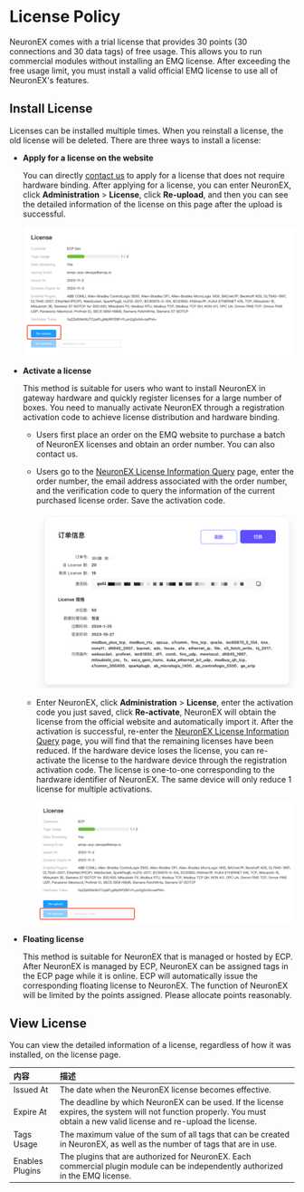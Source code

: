 # License Policy

NeuronEX comes with a trial license that provides 30 points (30 connections and 30 data tags) of free usage. This allows you to run commercial modules without installing an EMQ license. After exceeding the free usage limit, you must install a valid official EMQ license to use all of NeuronEX's features.

## Install  License

Licenses can be installed multiple times. When you reinstall a license, the old license will be deleted. There are three ways to install a license:

- **Apply for a license on the website**

  You can directly [contact us](https://www.emqx.com/zh/contact?product=neuron) to apply for a license that does not require hardware binding. After applying for a license, you can enter NeuronEX, click **Administration** > **License**, click **Re-upload**, and then you can see the detailed information of the license on this page after the upload is successful.

  ![upload-license](_assets/upload-license.png)

- **Activate a license**

  This method is suitable for users who want to install NeuronEX in gateway hardware and quickly register licenses for a large number of boxes. You need to manually activate NeuronEX through a registration activation code to achieve license distribution and hardware binding.

  - Users first place an order on the EMQ website to purchase a batch of NeuronEX licenses and obtain an order number. You can also contact us.

  - Users go to the [NeuronEX License Information Query](https://site.mqttce.com/en/neuronex-license-info) page, enter the order number, the email address associated with the order number, and the verification code to query the information of the current purchased license order. Save the activation code.

    ![license-order](_assets/license-order.png)

  - Enter NeuronEX, click **Administration** > **License**, enter the activation code you just saved, click **Re-activate**, NeuronEX will obtain the license from the official website and automatically import it. After the activation is successful, re-enter the [NeuronEX License Information Query](https://site.mqttce.com/en/neuronex-license-info) page, you will find that the remaining licenses have been reduced. If the hardware device loses the license, you can re-activate the license to the hardware device through the registration activation code. The license is one-to-one corresponding to the hardware identifier of NeuronEX. The same device will only reduce 1 license for multiple activations.

    ![register-license](_assets/register-license.png)

- **Floating license**

  This method is suitable for NeuronEX that is managed or hosted by ECP. After NeuronEX is managed by ECP, NeuronEX can be assigned tags in the ECP page while it is online. ECP will automatically issue the corresponding floating license to NeuronEX. The function of NeuronEX will be limited by the points assigned. Please allocate points reasonably.

## View License

You can view the detailed information of a license, regardless of how it was installed, on the license page.

| 内容               | 描述                                                         |
| :----------------- | :----------------------------------------------------------- |
| Issued At          | The date when the NeuronEX license becomes effective.        |
| Expire At          | The deadline by which NeuronEX can be used. If the license expires, the system will not function properly. You must obtain a new valid license and re-upload the license. |
| Tags Usage         | The maximum value of the sum of all tags that can be created in NeuronEX, as well as the number of tags that are in use. |
| Enables    Plugins | The plugins that are authorized for NeuronEX. Each commercial plugin module can be independently authorized in the EMQ license. |

